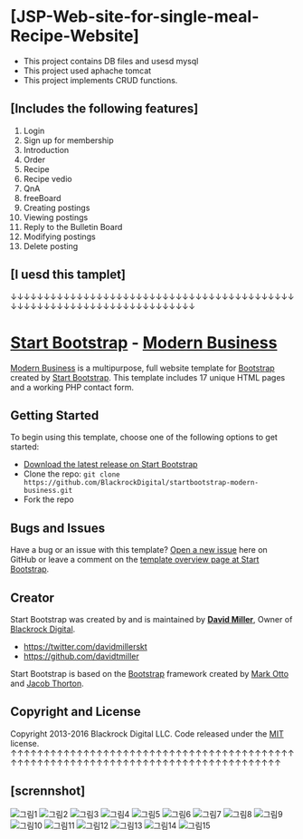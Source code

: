 
# [JSP-Web-site-for-single-meal-Recipe-Website]

* This project contains DB files and usesd mysql
* This project used aphache tomcat
* This project implements CRUD functions.

## [Includes the following features]

1. Login<br>
2. Sign up for membership<br>
3. Introduction<br>
4. Order<br>
5. Recipe<br>
6. Recipe vedio<br>
7. QnA<br>
8. freeBoard<br>
9. Creating postings<br>
10. Viewing postings<br>
11. Reply to the Bulletin Board<br>
12. Modifying postings<br>
13. Delete posting

## [I uesd this tamplet]
↓↓↓↓↓↓↓↓↓↓↓↓↓↓↓↓↓↓↓↓↓↓↓↓↓↓↓↓↓↓↓↓↓↓↓↓↓↓↓↓↓↓↓↓↓↓↓↓↓↓↓↓↓↓↓↓↓↓↓↓↓↓↓↓↓↓↓↓↓↓↓
  # [Start Bootstrap](http://startbootstrap.com/) - [Modern Business](http://startbootstrap.com/template-overviews/modern-business/)

  [Modern Business](http://startbootstrap.com/template-overviews/modern-business/) is a multipurpose, full website template for [Bootstrap](http://getbootstrap.com/) created by [Start Bootstrap](http://startbootstrap.com/). This template includes 17 unique HTML pages and a working PHP contact form.

  ## Getting Started

  To begin using this template, choose one of the following options to get started:
  * [Download the latest release on Start Bootstrap](http://startbootstrap.com/template-overviews/modern-business/)
  * Clone the repo: `git clone https://github.com/BlackrockDigital/startbootstrap-modern-business.git`
  * Fork the repo

  ## Bugs and Issues

  Have a bug or an issue with this template? [Open a new issue](https://github.com/BlackrockDigital/startbootstrap-modern-business/issues) here on GitHub or leave a comment on the [template overview page at Start Bootstrap](http://startbootstrap.com/template-overviews/modern-business/).

  ## Creator

  Start Bootstrap was created by and is maintained by **[David Miller](http://davidmiller.io/)**, Owner of [Blackrock Digital](http://blackrockdigital.io/).

  * https://twitter.com/davidmillerskt
  * https://github.com/davidtmiller

  Start Bootstrap is based on the [Bootstrap](http://getbootstrap.com/) framework created by [Mark Otto](https://twitter.com/mdo) and [Jacob Thorton](https://twitter.com/fat).

  ## Copyright and License

  Copyright 2013-2016 Blackrock Digital LLC. Code released under the [MIT](https://github.com/BlackrockDigital/startbootstrap-modern-business/blob/gh-pages/LICENSE) license.
↑↑↑↑↑↑↑↑↑↑↑↑↑↑↑↑↑↑↑↑↑↑↑↑↑↑↑↑↑↑↑↑↑↑↑↑↑↑↑↑↑↑↑↑↑↑↑↑↑↑↑↑↑↑↑↑↑↑↑↑↑↑↑↑↑↑↑↑↑↑↑↑↑↑↑↑↑↑↑↑↑↑↑↑

## [scrennshot]
![그림1](https://user-images.githubusercontent.com/21208735/71891596-55072180-318a-11ea-8417-0afefafd2c23.png)
![그림2](https://user-images.githubusercontent.com/21208735/71891597-55072180-318a-11ea-8863-97708c9f5c5e.png)
![그림3](https://user-images.githubusercontent.com/21208735/71891598-559fb800-318a-11ea-8d17-25e52749d578.png)
![그림4](https://user-images.githubusercontent.com/21208735/71891600-559fb800-318a-11ea-8c23-c57c81c2b0fa.png)
![그림5](https://user-images.githubusercontent.com/21208735/71891602-559fb800-318a-11ea-9a0c-c91cb6120765.png)
![그림6](https://user-images.githubusercontent.com/21208735/71891603-559fb800-318a-11ea-8434-40d59b114e44.png)
![그림7](https://user-images.githubusercontent.com/21208735/71891604-56384e80-318a-11ea-9763-3eaf265582a2.png)
![그림8](https://user-images.githubusercontent.com/21208735/71891605-56384e80-318a-11ea-819e-db7a2336f107.png)
![그림9](https://user-images.githubusercontent.com/21208735/71891606-56384e80-318a-11ea-9f8a-63236bcc8770.png)
![그림10](https://user-images.githubusercontent.com/21208735/71891607-56384e80-318a-11ea-8093-d619be1a3084.png)
![그림11](https://user-images.githubusercontent.com/21208735/71891608-56d0e500-318a-11ea-9882-2725dfd3c960.png)
![그림12](https://user-images.githubusercontent.com/21208735/71891609-56d0e500-318a-11ea-8efe-890ccfa41d31.png)
![그림13](https://user-images.githubusercontent.com/21208735/71891610-56d0e500-318a-11ea-9537-a8e2e36cafeb.png)
![그림14](https://user-images.githubusercontent.com/21208735/71891611-57697b80-318a-11ea-9bf5-3544f4fae54b.png)
![그림15](https://user-images.githubusercontent.com/21208735/71891612-57697b80-318a-11ea-8341-a391ffc80311.png)



 
